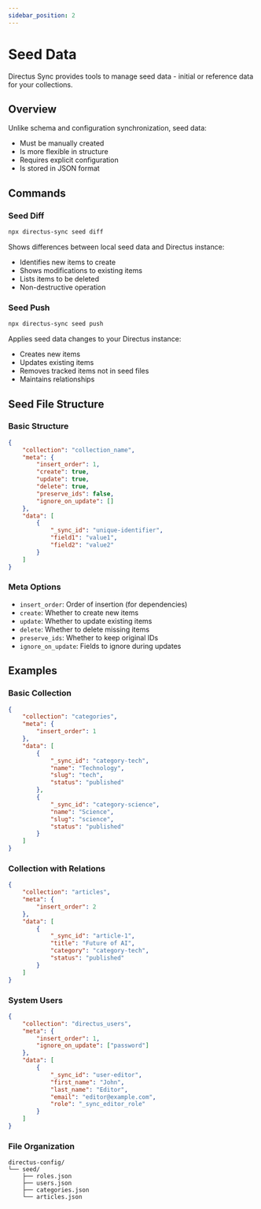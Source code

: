 ```yaml
---
sidebar_position: 2
---
```


# Seed Data

Directus Sync provides tools to manage seed data - initial or reference data for your collections.

## Overview

Unlike schema and configuration synchronization, seed data:
- Must be manually created
- Is more flexible in structure
- Requires explicit configuration
- Is stored in JSON format

## Commands

### Seed Diff

```bash
npx directus-sync seed diff
```

Shows differences between local seed data and Directus instance:
- Identifies new items to create
- Shows modifications to existing items
- Lists items to be deleted
- Non-destructive operation

### Seed Push

```bash
npx directus-sync seed push
```

Applies seed data changes to your Directus instance:
- Creates new items
- Updates existing items
- Removes tracked items not in seed files
- Maintains relationships

## Seed File Structure

### Basic Structure

```json
{
    "collection": "collection_name",
    "meta": {
        "insert_order": 1,
        "create": true,
        "update": true,
        "delete": true,
        "preserve_ids": false,
        "ignore_on_update": []
    },
    "data": [
        {
            "_sync_id": "unique-identifier",
            "field1": "value1",
            "field2": "value2"
        }
    ]
}
```

### Meta Options

- `insert_order`: Order of insertion (for dependencies)
- `create`: Whether to create new items
- `update`: Whether to update existing items
- `delete`: Whether to delete missing items
- `preserve_ids`: Whether to keep original IDs
- `ignore_on_update`: Fields to ignore during updates

## Examples

### Basic Collection

```json
{
    "collection": "categories",
    "meta": {
        "insert_order": 1
    },
    "data": [
        {
            "_sync_id": "category-tech",
            "name": "Technology",
            "slug": "tech",
            "status": "published"
        },
        {
            "_sync_id": "category-science",
            "name": "Science",
            "slug": "science",
            "status": "published"
        }
    ]
}
```

### Collection with Relations

```json
{
    "collection": "articles",
    "meta": {
        "insert_order": 2
    },
    "data": [
        {
            "_sync_id": "article-1",
            "title": "Future of AI",
            "category": "category-tech",
            "status": "published"
        }
    ]
}
```

### System Users

```json
{
    "collection": "directus_users",
    "meta": {
        "insert_order": 1,
        "ignore_on_update": ["password"]
    },
    "data": [
        {
            "_sync_id": "user-editor",
            "first_name": "John",
            "last_name": "Editor",
            "email": "editor@example.com",
            "role": "_sync_editor_role"
        }
    ]
}
```

### File Organization

```
directus-config/
└── seed/
    ├── roles.json
    ├── users.json
    ├── categories.json
    └── articles.json
```
